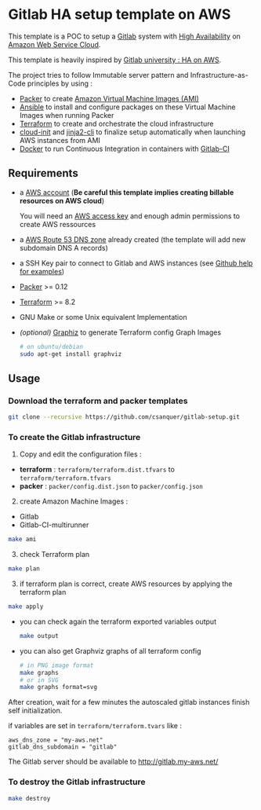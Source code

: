 Gitlab HA setup template on AWS
===============================

This template is a POC to setup a [Gitlab](https://about.gitlab.com/) system with [High Availability](https://about.gitlab.com/high-availability/)  on [Amazon Web Service Cloud](https://aws.amazon.com/).

This template is heavily inspired by [Gitlab university : HA on AWS](https://docs.gitlab.com/ce/university/high-availability/aws/).


The project tries to follow Immutable server pattern and Infrastructure-as-Code principles by using :
* [Packer](https://www.packer.io/) to create [Amazon Virtual Machine Images (AMI)](http://docs.aws.amazon.com/AWSEC2/latest/UserGuide/AMIs.html)
* [Ansible](https://www.ansible.com/) to install and configure packages on these Virtual Machine Images when running Packer
* [Terraform](https://www.terraform.io/) to create and orchestrate the cloud infrastructure
* [cloud-init](https://cloudinit.readthedocs.io/en/latest/) and [jinja2-cli](https://github.com/mattrobenolt/jinja2-cli) to finalize setup automatically when launching AWS instances from AMI
* [Docker](https://www.docker.com/) to run Continuous Integration in containers with [Gitlab-CI](https://about.gitlab.com/gitlab-ci/)


Requirements
------------

* a [AWS account](https://aws.amazon.com/) (**Be careful this template implies creating billable resources on AWS cloud**)

  You will need an [AWS access key](http://docs.aws.amazon.com/IAM/latest/UserGuide/id_credentials_access-keys.html) and enough admin permissions to create AWS ressources
* a [AWS Route 53 DNS zone](http://docs.aws.amazon.com/Route53/latest/DeveloperGuide/Welcome.html) already created (the template will add new subdomain DNS A records)
* a SSH Key pair to connect to Gitlab and AWS instances (see [Github help for examples](https://help.github.com/articles/generating-a-new-ssh-key-and-adding-it-to-the-ssh-agent/))
* [Packer](https://www.packer.io/) >= 0.12
* [Terraform](https://www.terraform.io/) >= 8.2
* GNU Make or some Unix equivalent Implementation
* *(optional)* [Graphiz](http://www.graphviz.org/) to generate Terraform config Graph Images 
  ```sh
  # on ubuntu/debian
  sudo apt-get install graphviz
  ```


Usage
-----

### Download the terraform and packer templates

```sh
git clone --recursive https://github.com/csanquer/gitlab-setup.git
```

### To create the Gitlab infrastructure

1. Copy and edit the configuration files :

  * **terraform** : `terraform/terraform.dist.tfvars` to `terraform/terraform.tfvars`
  * **packer** : `packer/config.dist.json` to `packer/config.json`
  
2. create Amazon Machine Images :

  * Gitlab 
  * Gitlab-CI-multirunner 

  ```sh
  make ami
  ```
  
3. check Terraform plan 

  ```sh
  make plan
  ```

3. if terraform plan is correct, create AWS resources by applying the terraform plan

  ```sh
  make apply
  ```

  * you can check again the terraform exported variables output
    ```sh
    make output
    ```
  * you can also get Graphviz graphs of all terraform config
    ```sh
    # in PNG image format
    make graphs
    # or in SVG
    make graphs format=svg
    ```

After creation, wait for a few minutes the autoscaled gitlab instances finish self initialization.

if variables are set in `terraform/terraform.tvars` like :
```hcl
aws_dns_zone = "my-aws.net"
gitlab_dns_subdomain = "gitlab"
```

The Gitlab server should be available to http://gitlab.my-aws.net/ 

### To destroy the Gitlab infrastructure 

```sh
make destroy
```
